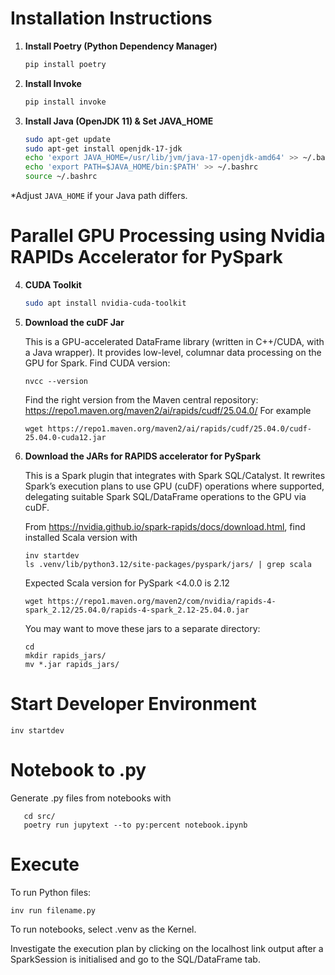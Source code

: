# Installation Instructions

1. **Install Poetry (Python Dependency Manager)**  
   ```bash
   pip install poetry
   ```

2. **Install Invoke**  
   ```bash
   pip install invoke
   ```

3. **Install Java (OpenJDK 11) & Set JAVA_HOME**  
   ```bash
   sudo apt-get update
   sudo apt-get install openjdk-17-jdk
   echo 'export JAVA_HOME=/usr/lib/jvm/java-17-openjdk-amd64' >> ~/.bashrc
   echo 'export PATH=$JAVA_HOME/bin:$PATH' >> ~/.bashrc
   source ~/.bashrc
   ```
*Adjust `JAVA_HOME` if your Java path differs.

# Parallel GPU Processing using Nvidia RAPIDs Accelerator for PySpark

4. **CUDA Toolkit**
   ```bash
   sudo apt install nvidia-cuda-toolkit
   ```

5. **Download the cuDF Jar**

   This is a GPU-accelerated DataFrame library (written in C++/CUDA, with a Java wrapper). It provides low-level, columnar data processing on the GPU for Spark.
   Find CUDA version:
   ```
   nvcc --version
   ```
   Find the right version from the Maven central repository: https://repo1.maven.org/maven2/ai/rapids/cudf/25.04.0/
   For example
   ```
   wget https://repo1.maven.org/maven2/ai/rapids/cudf/25.04.0/cudf-25.04.0-cuda12.jar
   ```
   
6. **Download the JARs for RAPIDS accelerator for PySpark**

   This is a Spark plugin that integrates with Spark SQL/Catalyst. It rewrites Spark’s execution plans to use GPU (cuDF) operations where supported, delegating suitable Spark SQL/DataFrame operations to the GPU via cuDF.

   From https://nvidia.github.io/spark-rapids/docs/download.html, find installed Scala version with
   ```
   inv startdev
   ls .venv/lib/python3.12/site-packages/pyspark/jars/ | grep scala
   ```
   Expected Scala version for PySpark <4.0.0 is 2.12
   ```
   wget https://repo1.maven.org/maven2/com/nvidia/rapids-4-spark_2.12/25.04.0/rapids-4-spark_2.12-25.04.0.jar
   ```
   You may want to move these jars to a separate directory:
   ```
   cd 
   mkdir rapids_jars/
   mv *.jar rapids_jars/
   ```

# Start Developer Environment

```inv startdev```

# Notebook to .py

Generate .py files from notebooks with

```
   cd src/
   poetry run jupytext --to py:percent notebook.ipynb
```

# Execute
To run Python files:

```inv run filename.py```

To run notebooks, select .venv as the Kernel.

Investigate the execution plan by clicking on the localhost link output after a SparkSession is initialised and go to the SQL/DataFrame tab.
